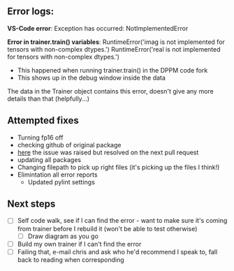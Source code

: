 ## Error logs:

**VS-Code error**:
Exception has occurred: NotImplementedError

**Error in trainer.train() variables**:
RuntimeError('imag is not implemented for tensors with non-complex dtypes.')
RuntimeError('real is not implemented for tensors with non-complex dtypes.')

- This happened when running trainer.train() in the DPPM code fork
- This shows up in the debug window inside the data

The data in the Trainer object contains this error, doesn't give any more details than that (helpfully...)

## Attempted fixes
- Turning fp16 off
- checking github of original package
- [here](https://github.com/fastai/fastai2/issues/395) the issue was raised but resolved on the next pull request
- updating all packages
- Changing filepath to pick up right files (it's picking up the files I think!)
- Elimintation all error reports
  - Updated pylint settings 

## Next steps
- [ ] Self code walk, see if I can find the error - want to make sure it's coming from trainer before I rebuild it (won't be able to test otherwise)
  - [ ] Draw diagram as you go
- [ ] Build my own trainer if I can't find the error
- [ ] Failing that, e-mail chris and ask who he'd recommend I speak to, fall back to reading when corresponding